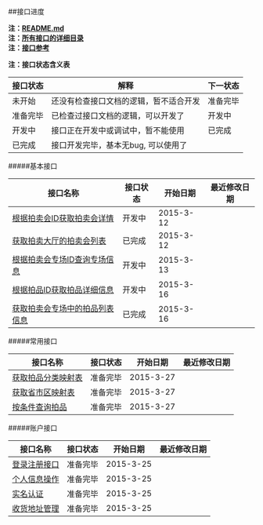 ##接口进度 

**注：[README.md](README.md)**  
**注：[所有接口的详细目录](接口目录.md)**   
**注：[接口参考](接口参考.md)**  


**注：接口状态含义表**

| 接口状态 | 解释 | 下一状态 |
|--------|-------|--------|
| 未开始 | 还没有检查接口文档的逻辑，暂不适合开发 | 准备完毕 |
| 准备完毕 | 已检查过接口文档的逻辑，可以开发了 | 开发中 |
| 开发中 | 接口正在开发中或调试中，暂不能使用 | 已完成 |
| 已完成 | 接口开发完毕，基本无bug, 可以使用了 |  |


#####基本接口

| 接口名称 | 接口状态 | 开始日期 | 最近修改日期 |
|---------|--------|---------|------------|
| [根据拍卖会ID获取拍卖会详情](首页/拍卖会信息相关接口.md#2) |开发中| 2015-3-12| |
| [获取拍卖大厅的拍卖会列表](首页/拍卖会信息相关接口.md#3) |已完成| 2015-3-12| |
| [根据拍卖会专场ID查询专场信息](首页/拍卖会信息相关接口.md#4) |开发中| 2015-3-13| |
| [根据拍品ID获取拍品详细信息](首页/拍品信息相关接口.md#2) |开发中| 2015-3-16| |
| [获取拍卖会专场中的拍品列表信息](首页/拍品信息相关接口.md#3) |已完成| 2015-3-16| |

#####常用接口

| 接口名称 | 接口状态 | 开始日期 | 最近修改日期 |
|---------|--------|---------|------------|
| [获取拍品分类映射表](基本/常用列表获取.md#1) |准备完毕| 2015-3-27| |
| [获取省市区映射表](基本/常用列表获取.md#2) |准备完毕| 2015-3-27| |
| [按条件查询拍品](查询/按条件查询拍品.md) |准备完毕| 2015-3-27| |

#####账户接口

| 接口名称 | 接口状态 | 开始日期 | 最近修改日期 |
|---------|--------|---------|------------|
| [登录注册接口](我/登录注册.md) |准备完毕| 2015-3-25| |
| [个人信息操作](我/个人信息操作.md) |准备完毕| 2015-3-25| |
| [实名认证](我/实名认证.md) |准备完毕| 2015-3-25| |
| [收货地址管理](我/收货地址管理.md) |准备完毕| 2015-3-25| |


